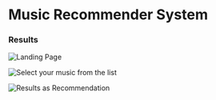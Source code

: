 # Music Recommender System

### Results

![Landing Page](https://github.com/mayankkuthar/Music_Recommender/assets/39026182/f8a1e556-0602-4266-9b3b-1fbef86beb06)

![Select your music from the list](https://github.com/mayankkuthar/Music_Recommender/assets/39026182/820d9171-362e-4626-8844-fe9b0d904a89)

![Results as Recommendation](https://github.com/mayankkuthar/Music_Recommender/assets/39026182/d4b786b2-45f8-4c21-8503-3791e9aee1c4)

